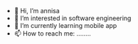 - 👋 Hi, I’m annisa
- 👀 I’m interested in software engineering
- 🌱 I’m currently learning mobile app
- 📫 How to reach me: ........
<!---
annisdapr/annisdapr is a ✨ special ✨ repository because its `README.md` (this file) appears on your GitHub profile.
You can click the Preview link to take a look at your changes.
--->
